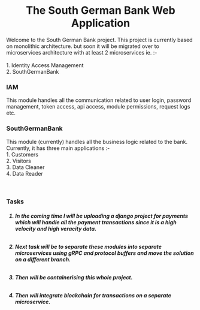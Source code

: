 <div align="center"> <h1>The South German Bank Web Application </h1> </div>
<div align="left">
    Welcome to the South German Bank project.
This project is currently based on monolithic architecture. but soon it will be migrated over to microservices 
architecture with at least 2 microservices ie. :- <br><br> 1. Identity Access Management <br> 2. SouthGermanBank

<br>
<h3>
IAM
</h3>
This module handles all the communication related to user login, password management, token access, api access,
module permissions, request logs etc.
</div>
<h3>
SouthGermanBank
</h3>
This module (currently) handles all the business logic related to the bank. Currently, it has three main applications :- 
<br>
1. Customers <br> 2. Visitors <br> 3. Data Cleaner <br> 4. Data Reader
<br> <br> <br>
<h3>
Tasks
</h3>
<h5>

1. In the coming time I will be uploading a django project for payments which will handle all the payment transactions since it is a high velocity and high veracity data.
<br><br>

2. Next task will be to separate these modules into separate microservices using gRPC and protocol buffers and move the solution on a different branch. 
<br><br>

3. Then will be containerising this whole project.
<br><br>

4. Then will integrate blockchain for transactions on a separate microservice. 


</h5>



